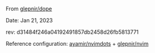 From [glepnir/dope](https://github.com/glepnir/dope)

Date: Jan 21, 2023

rev: d31484f246a04192491857db2458d26fb5813771

Reference configuration: [ayamir/nvimdots](https://github.com/ayamir/nvimdots) + [glepnir/nvim](https://github.com/glepnir/nvim)
